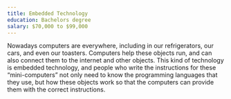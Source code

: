 ```yaml
---
title: Embedded Technology
education: Bachelors degree
salary: $70,000 to $99,000
---
```

Nowadays computers are everywhere, including in our refrigerators, our cars, and even our toasters. Computers help these objects run, and can also connect them to the internet and other objects. This kind of technology is embedded technology, and people who write the instructions for these “mini-computers” not only need to know the programming languages that they use, but how these objects work so that the computers can provide them with the correct instructions.